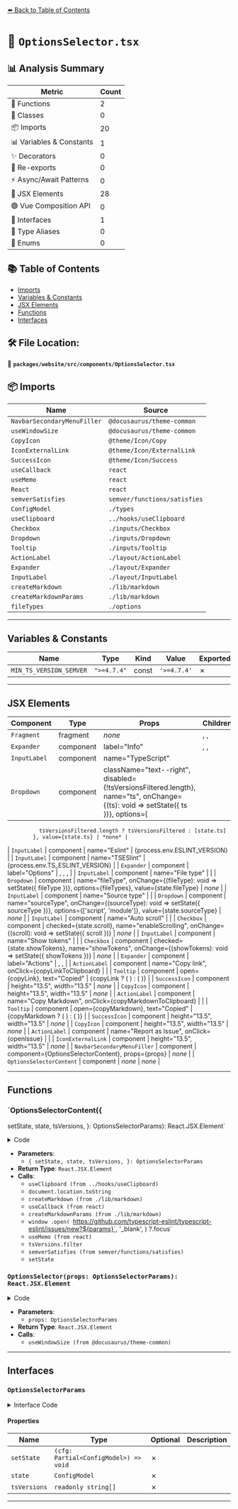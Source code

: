 [⬅️ Back to Table of Contents](../../../../index.md)

# 📄 `OptionsSelector.tsx`

## 📊 Analysis Summary

| Metric | Count |
|--------|-------|
| 🔧 Functions | 2 |
| 🧱 Classes | 0 |
| 📦 Imports | 20 |
| 📊 Variables & Constants | 1 |
| ✨ Decorators | 0 |
| 🔄 Re-exports | 0 |
| ⚡ Async/Await Patterns | 0 |
| 💠 JSX Elements | 28 |
| 🟢 Vue Composition API | 0 |
| 📐 Interfaces | 1 |
| 📑 Type Aliases | 0 |
| 🎯 Enums | 0 |

## 📚 Table of Contents

- [Imports](#imports)
- [Variables & Constants](#variables-constants)
- [JSX Elements](#jsx-elements)
- [Functions](#functions)
- [Interfaces](#interfaces)

## 🛠️ File Location:
📂 **`packages/website/src/components/OptionsSelector.tsx`**

## 📦 Imports

| Name | Source |
|------|--------|
| `NavbarSecondaryMenuFiller` | `@docusaurus/theme-common` |
| `useWindowSize` | `@docusaurus/theme-common` |
| `CopyIcon` | `@theme/Icon/Copy` |
| `IconExternalLink` | `@theme/Icon/ExternalLink` |
| `SuccessIcon` | `@theme/Icon/Success` |
| `useCallback` | `react` |
| `useMemo` | `react` |
| `React` | `react` |
| `semverSatisfies` | `semver/functions/satisfies` |
| `ConfigModel` | `./types` |
| `useClipboard` | `../hooks/useClipboard` |
| `Checkbox` | `./inputs/Checkbox` |
| `Dropdown` | `./inputs/Dropdown` |
| `Tooltip` | `./inputs/Tooltip` |
| `ActionLabel` | `./layout/ActionLabel` |
| `Expander` | `./layout/Expander` |
| `InputLabel` | `./layout/InputLabel` |
| `createMarkdown` | `./lib/markdown` |
| `createMarkdownParams` | `./lib/markdown` |
| `fileTypes` | `./options` |


---

## Variables & Constants

| Name | Type | Kind | Value | Exported |
|------|------|------|-------|----------|
| `MIN_TS_VERSION_SEMVER` | `">=4.7.4"` | const | `'>=4.7.4'` | ✗ |


---

## JSX Elements

| Component | Type | Props | Children |
|-----------|------|-------|----------|
| `Fragment` | fragment | *none* | <Expander>, <Expander>, <Expander> |
| `Expander` | component | label="Info" | <InputLabel>, <InputLabel>, <InputLabel> |
| `InputLabel` | component | name="TypeScript" | <Dropdown> |
| `Dropdown` | component | className="text--right", disabled={!tsVersionsFiltered.length}, name="ts", onChange={(ts): void => setState({ ts })}, options={
              tsVersionsFiltered.length ? tsVersionsFiltered : [state.ts]
            }, value={state.ts} | *none* |
| `InputLabel` | component | name="Eslint" | {process.env.ESLINT_VERSION} |
| `InputLabel` | component | name="TSESlint" | {process.env.TS_ESLINT_VERSION} |
| `Expander` | component | label="Options" | <InputLabel>, <InputLabel>, <InputLabel>, <InputLabel> |
| `InputLabel` | component | name="File type" | <Dropdown> |
| `Dropdown` | component | name="fileType", onChange={(fileType): void => setState({ fileType })}, options={fileTypes}, value={state.fileType} | *none* |
| `InputLabel` | component | name="Source type" | <Dropdown> |
| `Dropdown` | component | name="sourceType", onChange={(sourceType): void => setState({ sourceType })}, options={['script', 'module']}, value={state.sourceType} | *none* |
| `InputLabel` | component | name="Auto scroll" | <Checkbox> |
| `Checkbox` | component | checked={state.scroll}, name="enableScrolling", onChange={(scroll): void => setState({ scroll })} | *none* |
| `InputLabel` | component | name="Show tokens" | <Checkbox> |
| `Checkbox` | component | checked={state.showTokens}, name="showTokens", onChange={(showTokens): void => setState({ showTokens })} | *none* |
| `Expander` | component | label="Actions" | <ActionLabel>, <ActionLabel>, <ActionLabel> |
| `ActionLabel` | component | name="Copy link", onClick={copyLinkToClipboard} | <Tooltip> |
| `Tooltip` | component | open={copyLink}, text="Copied" | {copyLink ? (
              <SuccessIcon height="13.5" width="13.5" />
            ) : (
              <CopyIcon height="13.5" width="13.5" />
            )} |
| `SuccessIcon` | component | height="13.5", width="13.5" | *none* |
| `CopyIcon` | component | height="13.5", width="13.5" | *none* |
| `ActionLabel` | component | name="Copy Markdown", onClick={copyMarkdownToClipboard} | <Tooltip> |
| `Tooltip` | component | open={copyMarkdown}, text="Copied" | {copyMarkdown ? (
              <SuccessIcon height="13.5" width="13.5" />
            ) : (
              <CopyIcon height="13.5" width="13.5" />
            )} |
| `SuccessIcon` | component | height="13.5", width="13.5" | *none* |
| `CopyIcon` | component | height="13.5", width="13.5" | *none* |
| `ActionLabel` | component | name="Report as Issue", onClick={openIssue} | <IconExternalLink> |
| `IconExternalLink` | component | height="13.5", width="13.5" | *none* |
| `NavbarSecondaryMenuFiller` | component | component={OptionsSelectorContent}, props={props} | *none* |
| `OptionsSelectorContent` | component | *none* | *none* |


---

## Functions

### `OptionsSelectorContent({
  setState,
  state,
  tsVersions,
}: OptionsSelectorParams): React.JSX.Element`

<details><summary>Code</summary>

```ts
function OptionsSelectorContent({
  setState,
  state,
  tsVersions,
}: OptionsSelectorParams): React.JSX.Element {
  const [copyLink, copyLinkToClipboard] = useClipboard(() =>
    document.location.toString(),
  );
  const [copyMarkdown, copyMarkdownToClipboard] = useClipboard(() =>
    createMarkdown(state),
  );

  const openIssue = useCallback(() => {
    const params = createMarkdownParams(state);

    window
      .open(
        `https://github.com/typescript-eslint/typescript-eslint/issues/new?${params}`,
        '_blank',
      )
      ?.focus();
  }, [state]);

  const tsVersionsFiltered = useMemo(
    () =>
      tsVersions.filter(version =>
        semverSatisfies(version, MIN_TS_VERSION_SEMVER),
      ),
    [tsVersions],
  );

  return (
    <>
      <Expander label="Info">
        <InputLabel name="TypeScript">
          <Dropdown
            className="text--right"
            disabled={!tsVersionsFiltered.length}
            name="ts"
            onChange={(ts): void => setState({ ts })}
            options={
              tsVersionsFiltered.length ? tsVersionsFiltered : [state.ts]
            }
            value={state.ts}
          />
        </InputLabel>
        <InputLabel name="Eslint">{process.env.ESLINT_VERSION}</InputLabel>
        <InputLabel name="TSESlint">{process.env.TS_ESLINT_VERSION}</InputLabel>
      </Expander>
      <Expander label="Options">
        <InputLabel name="File type">
          <Dropdown
            name="fileType"
            onChange={(fileType): void => setState({ fileType })}
            options={fileTypes}
            value={state.fileType}
          />
        </InputLabel>
        <InputLabel name="Source type">
          <Dropdown
            name="sourceType"
            onChange={(sourceType): void => setState({ sourceType })}
            options={['script', 'module']}
            value={state.sourceType}
          />
        </InputLabel>
        <InputLabel name="Auto scroll">
          <Checkbox
            checked={state.scroll}
            name="enableScrolling"
            onChange={(scroll): void => setState({ scroll })}
          />
        </InputLabel>
        <InputLabel name="Show tokens">
          <Checkbox
            checked={state.showTokens}
            name="showTokens"
            onChange={(showTokens): void => setState({ showTokens })}
          />
        </InputLabel>
      </Expander>
      <Expander label="Actions">
        <ActionLabel name="Copy link" onClick={copyLinkToClipboard}>
          <Tooltip open={copyLink} text="Copied">
            {copyLink ? (
              <SuccessIcon height="13.5" width="13.5" />
            ) : (
              <CopyIcon height="13.5" width="13.5" />
            )}
          </Tooltip>
        </ActionLabel>
        <ActionLabel name="Copy Markdown" onClick={copyMarkdownToClipboard}>
          <Tooltip open={copyMarkdown} text="Copied">
            {copyMarkdown ? (
              <SuccessIcon height="13.5" width="13.5" />
            ) : (
              <CopyIcon height="13.5" width="13.5" />
            )}
          </Tooltip>
        </ActionLabel>
        <ActionLabel name="Report as Issue" onClick={openIssue}>
          <IconExternalLink height="13.5" width="13.5" />
        </ActionLabel>
      </Expander>
    </>
  );
}
```
</details>

- **Parameters**:
  - `{
  setState,
  state,
  tsVersions,
}: OptionsSelectorParams`
- **Return Type**: `React.JSX.Element`
- **Calls**:
  - `useClipboard (from ../hooks/useClipboard)`
  - `document.location.toString`
  - `createMarkdown (from ./lib/markdown)`
  - `useCallback (from react)`
  - `createMarkdownParams (from ./lib/markdown)`
  - `window
      .open(
        `https://github.com/typescript-eslint/typescript-eslint/issues/new?${params}`,
        '_blank',
      )
      ?.focus`
  - `useMemo (from react)`
  - `tsVersions.filter`
  - `semverSatisfies (from semver/functions/satisfies)`
  - `setState`
### `OptionsSelector(props: OptionsSelectorParams): React.JSX.Element`

<details><summary>Code</summary>

```ts
function OptionsSelector(props: OptionsSelectorParams): React.JSX.Element {
  const windowSize = useWindowSize();
  if (windowSize === 'mobile') {
    return (
      <NavbarSecondaryMenuFiller
        component={OptionsSelectorContent}
        props={props}
      />
    );
  }
  return <OptionsSelectorContent {...props} />;
}
```
</details>

- **Parameters**:
  - `props: OptionsSelectorParams`
- **Return Type**: `React.JSX.Element`
- **Calls**:
  - `useWindowSize (from @docusaurus/theme-common)`

---

## Interfaces

### `OptionsSelectorParams`

<details><summary>Interface Code</summary>

```ts
export interface OptionsSelectorParams {
  readonly setState: (cfg: Partial<ConfigModel>) => void;
  readonly state: ConfigModel;
  readonly tsVersions: readonly string[];
}
```
</details>

#### Properties

| Name | Type | Optional | Description |
|------|------|----------|-------------|
| `setState` | `(cfg: Partial<ConfigModel>) => void` | ✗ |  |
| `state` | `ConfigModel` | ✗ |  |
| `tsVersions` | `readonly string[]` | ✗ |  |


---